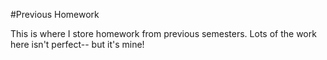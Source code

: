 #Previous Homework

This is where I store homework from previous semesters. Lots of the work here isn't perfect-- but it's mine!
